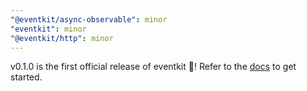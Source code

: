 ```yaml
---
"@eventkit/async-observable": minor
"eventkit": minor
"@eventkit/http": minor
---
```


v0.1.0 is the first official release of eventkit 🎉! Refer to the [docs](https://hntrl.github.io/eventkit) to get started.
